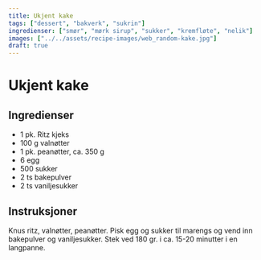 ```yaml
---
title: Ukjent kake
tags: ["dessert", "bakverk", "sukrin"]
ingredienser: ["smør", "mørk sirup", "sukker", "kremfløte", "nelik"]
images: ["../../assets/recipe-images/web_random-kake.jpg"]
draft: true
---
```


# Ukjent kake

## Ingredienser

- 1 pk. Ritz kjeks
- 100 g valnøtter
- 1 pk. peanøtter, ca. 350 g
- 6 egg
- 500 sukker
- 2 ts bakepulver
- 2 ts vaniljesukker

## Instruksjoner

Knus ritz, valnøtter, peanøtter. Pisk egg og sukker til marengs og vend inn bakepulver og vaniljesukker. Stek ved 180 gr. i ca. 15-20 minutter i en langpanne.
